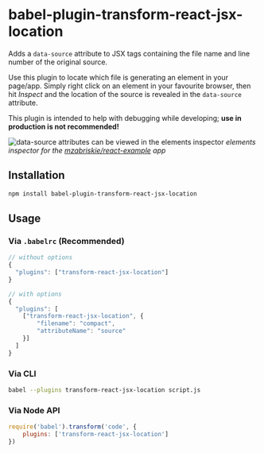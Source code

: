 # babel-plugin-transform-react-jsx-location

Adds a `data-source` attribute to JSX tags containing the file name and 
line number of the original source.

Use this plugin to locate which file is generating an element in your
page/app. Simply right click on an element in your favourite browser, 
then hit *Inspect* and the location of the source is revealed in the 
`data-source` attribute.

This plugin is intended to help with debugging while developing; 
**use in production is not recommended!**

![data-source attributes can be viewed in the elements inspector](https://cloud.githubusercontent.com/assets/1701763/22403856/ca7ba990-e624-11e6-98b2-49c97355e22d.png)
*elements inspector for the [mzabriskie/react-example](https://github.com/mzabriskie/react-example) app*

## Installation

```bash
npm install babel-plugin-transform-react-jsx-location
```

## Usage

### Via `.babelrc` (Recommended)

```js
// without options
{
  "plugins": ["transform-react-jsx-location"]
}

// with options
{
  "plugins": [
  	["transform-react-jsx-location", { 
  	    "filename": "compact",
  	    "attributeName": "source"
    }]
  ]
}
```

### Via CLI

```sh
babel --plugins transform-react-jsx-location script.js
```

### Via Node API

```js
require('babel').transform('code', {
	plugins: ['transform-react-jsx-location']
})
```
